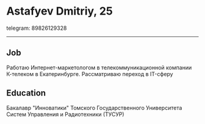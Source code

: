 # Astafyev Dmitriy, 25
telegram: 89826129328
**********************************
## Job
Работаю Интернет-маркетологом в телекоммуникационной компании К-телеком в Екатеринбурге. Рассматриваю переход в IT-сферу

## Education
Бакалавр "Инноватики" Томского Государственного Университета Систем Управления и Радиотехники (ТУСУР)




